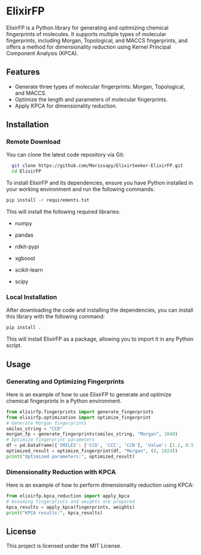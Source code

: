 # ElixirFP
ElixirFP is a Python library for generating and optimizing chemical fingerprints of molecules. It supports multiple types of molecular fingerprints, including Morgan, Topological, and MACCS fingerprints, and offers a method for dimensionality reduction using Kernel Principal Component Analysis (KPCA).

## Features
- Generate three types of molecular fingerprints: Morgan, Topological, and MACCS.
- Optimize the length and parameters of molecular fingerprints.
- Apply KPCA for dimensionality reduction.
## Installation
### Remote Download
You can clone the latest code repository via Git:
```bash
  git clone https://github.com/Marissapy/ElixirSeeker-ElixirFP.git
  cd ElixirFP
```
To install ElixirFP and its dependencies, ensure you have Python installed in your working environment and run the following commands:
```bash
pip install -r requirements.txt
```
This will install the following required libraries:

- numpy

- pandas
- rdkit-pypi
- xgboost
- scikit-learn
- scipy
### Local Installation
After downloading the code and installing the dependencies, you can install this library with the following command:

```bash
pip install .
```
This will install ElixirFP as a package, allowing you to import it in any Python script.

## Usage
### Generating and Optimizing Fingerprints
Here is an example of how to use ElixirFP to generate and optimize chemical fingerprints in a Python environment.

```python
from elixirfp.fingerprints import generate_fingerprints
from elixirfp.optimization import optimize_fingerprint
# Generate Morgan fingerprints
smiles_string = "CCO"
morgan_fp = generate_fingerprints(smiles_string, "Morgan", 2048)
# Optimize fingerprint parameters
df = pd.DataFrame({'SMILES': ['CCO', 'CCC', 'CCN'], 'Value': [1.2, 0.5, 1.8]})
optimized_result = optimize_fingerprint(df, "Morgan", (8, 1024))
print("Optimized parameters:", optimized_result)
```
### Dimensionality Reduction with KPCA
Here is an example of how to perform dimensionality reduction using KPCA:

```python
from elixirfp.kpca_reduction import apply_kpca
# Assuming fingerprints and weights are prepared
kpca_results = apply_kpca(fingerprints, weights)
print("KPCA results:", kpca_results)
```
## License
This project is licensed under the MIT License.
